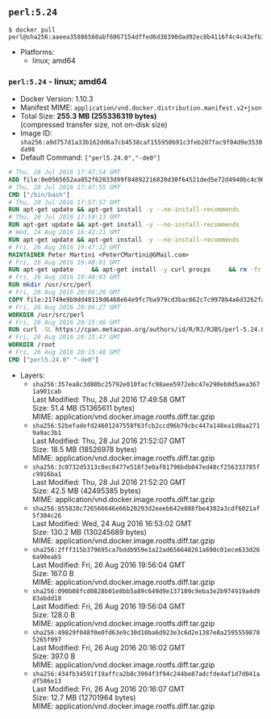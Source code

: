 ## `perl:5.24`

```console
$ docker pull perl@sha256:aaeea35886560abf6067154dffed6d38390dad92ec8b4116f4c4c43efb1b6fe3
```

-	Platforms:
	-	linux; amd64

### `perl:5.24` - linux; amd64

-	Docker Version: 1.10.3
-	Manifest MIME: `application/vnd.docker.distribution.manifest.v2+json`
-	Total Size: **255.3 MB (255336319 bytes)**  
	(compressed transfer size, not on-disk size)
-	Image ID: `sha256:a9d757d1a33b162dd6a7cb4538caf155950b91c3feb207fac9f04d9e3530da98`
-	Default Command: `["perl5.24.0","-de0"]`

```dockerfile
# Thu, 28 Jul 2016 17:47:54 GMT
ADD file:0e0565652aa852f62033d99f84892216020d30f64521ded5e72d4940bc4c9697 in /
# Thu, 28 Jul 2016 17:47:55 GMT
CMD ["/bin/bash"]
# Thu, 28 Jul 2016 17:57:57 GMT
RUN apt-get update && apt-get install -y --no-install-recommends 		ca-certificates 		curl 		wget 	&& rm -rf /var/lib/apt/lists/*
# Thu, 28 Jul 2016 17:59:13 GMT
RUN apt-get update && apt-get install -y --no-install-recommends 		bzr 		git 		mercurial 		openssh-client 		subversion 				procps 	&& rm -rf /var/lib/apt/lists/*
# Wed, 24 Aug 2016 16:42:21 GMT
RUN apt-get update && apt-get install -y --no-install-recommends 		autoconf 		automake 		bzip2 		file 		g++ 		gcc 		imagemagick 		libbz2-dev 		libc6-dev 		libcurl4-openssl-dev 		libdb-dev 		libevent-dev 		libffi-dev 		libgeoip-dev 		libglib2.0-dev 		libjpeg-dev 		libkrb5-dev 		liblzma-dev 		libmagickcore-dev 		libmagickwand-dev 		libmysqlclient-dev 		libncurses-dev 		libpng-dev 		libpq-dev 		libreadline-dev 		libsqlite3-dev 		libssl-dev 		libtool 		libwebp-dev 		libxml2-dev 		libxslt-dev 		libyaml-dev 		make 		patch 		xz-utils 		zlib1g-dev 	&& rm -rf /var/lib/apt/lists/*
# Fri, 26 Aug 2016 19:47:22 GMT
MAINTAINER Peter Martini <PeterCMartini@GMail.com>
# Fri, 26 Aug 2016 19:48:01 GMT
RUN apt-get update     && apt-get install -y curl procps     && rm -fr /var/lib/apt/lists/*
# Fri, 26 Aug 2016 19:48:03 GMT
RUN mkdir /usr/src/perl
# Fri, 26 Aug 2016 20:06:26 GMT
COPY file:21749e9b9dd48119d6468e64e9fc7ba979cd3bac662c7c9978b4a6d3262fa809 in /usr/src/perl/
# Fri, 26 Aug 2016 20:06:27 GMT
WORKDIR /usr/src/perl
# Fri, 26 Aug 2016 20:15:46 GMT
RUN curl -SL https://cpan.metacpan.org/authors/id/R/RJ/RJBS/perl-5.24.0.tar.bz2 -o perl-5.24.0.tar.bz2     && echo '298fa605138c1a00dab95643130ae0edab369b4d *perl-5.24.0.tar.bz2' | sha1sum -c -     && tar --strip-components=1 -xjf perl-5.24.0.tar.bz2 -C /usr/src/perl     && rm perl-5.24.0.tar.bz2     && cat *.patch | patch -p1     && ./Configure -Duse64bitall -Duseshrplib  -des     && make -j$(nproc)     && TEST_JOBS=$(nproc) make test_harness     && make install     && cd /usr/src     && curl -LO https://raw.githubusercontent.com/miyagawa/cpanminus/master/cpanm     && chmod +x cpanm     && ./cpanm App::cpanminus     && rm -fr ./cpanm /root/.cpanm /usr/src/perl /tmp/*
# Fri, 26 Aug 2016 20:15:47 GMT
WORKDIR /root
# Fri, 26 Aug 2016 20:15:48 GMT
CMD ["perl5.24.0" "-de0"]
```

-	Layers:
	-	`sha256:357ea8c3d80bc25792e010facfc98aee5972ebc47e290eb0d5aea3671a901cab`  
		Last Modified: Thu, 28 Jul 2016 17:49:58 GMT  
		Size: 51.4 MB (51365611 bytes)  
		MIME: application/vnd.docker.image.rootfs.diff.tar.gzip
	-	`sha256:52befadefd24601247558f63fcb2ccd96b79cbc447a148ea1d0aa2719a9ac3b1`  
		Last Modified: Thu, 28 Jul 2016 21:52:07 GMT  
		Size: 18.5 MB (18526978 bytes)  
		MIME: application/vnd.docker.image.rootfs.diff.tar.gzip
	-	`sha256:3c0732d5313c8ec8477e518f3e0af81796bdb047ed48cf256333785fc9916ba1`  
		Last Modified: Thu, 28 Jul 2016 21:52:20 GMT  
		Size: 42.5 MB (42495385 bytes)  
		MIME: application/vnd.docker.image.rootfs.diff.tar.gzip
	-	`sha256:855820c726566646e66b20293d2eeeb642e888fbe4302a3cdf6021af5f304c26`  
		Last Modified: Wed, 24 Aug 2016 16:53:02 GMT  
		Size: 130.2 MB (130245689 bytes)  
		MIME: application/vnd.docker.image.rootfs.diff.tar.gzip
	-	`sha256:2fff315b379695ca7bddb959e1a22ad656648261a690c01ece633d266a90eab5`  
		Last Modified: Fri, 26 Aug 2016 19:56:04 GMT  
		Size: 167.0 B  
		MIME: application/vnd.docker.image.rootfs.diff.tar.gzip
	-	`sha256:090b08fcd0828b01e8bb5a89c649d9e137109c9eba3e2b974919a4d983abdd10`  
		Last Modified: Fri, 26 Aug 2016 19:56:04 GMT  
		Size: 128.0 B  
		MIME: application/vnd.docker.image.rootfs.diff.tar.gzip
	-	`sha256:49829f048f0e0fd63e9c30d10ba6d923e3c6d2e1387e8a25955598705265f097`  
		Last Modified: Fri, 26 Aug 2016 20:16:02 GMT  
		Size: 397.0 B  
		MIME: application/vnd.docker.image.rootfs.diff.tar.gzip
	-	`sha256:434fb34591f19affca2b8c3904f3f94c244be87adcfde4af1d7d041adf586e13`  
		Last Modified: Fri, 26 Aug 2016 20:16:07 GMT  
		Size: 12.7 MB (12701964 bytes)  
		MIME: application/vnd.docker.image.rootfs.diff.tar.gzip
